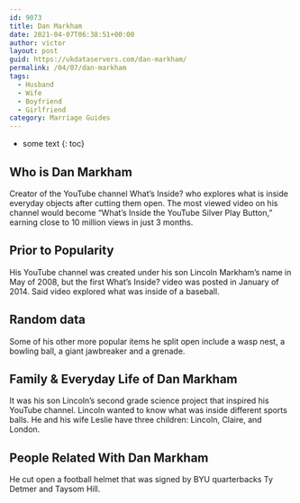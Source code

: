 ```yaml
---
id: 9073
title: Dan Markham
date: 2021-04-07T06:38:51+00:00
author: victor
layout: post
guid: https://ukdataservers.com/dan-markham/
permalink: /04/07/dan-markham
tags:
  - Husband
  - Wife
  - Boyfriend
  - Girlfriend
category: Marriage Guides
---
```


* some text
{: toc}


## Who is Dan Markham



Creator of the YouTube channel What&#8217;s Inside? who explores what is inside everyday objects after cutting them open. The most viewed video on his channel would become &#8220;What&#8217;s Inside the YouTube Silver Play Button,&#8221; earning close to 10 million views in just 3 months. 

                
                
                
## Prior to Popularity



His YouTube channel was created under his son Lincoln Markham&#8217;s name in May of 2008, but the first What&#8217;s Inside? video was posted in January of 2014. Said video explored what was inside of a baseball. 

                
                
                
## Random data



Some of his other more popular items he split open include a wasp nest, a bowling ball, a giant jawbreaker and a grenade. 

                
                
                
## Family & Everyday Life of Dan Markham



It was his son Lincoln&#8217;s second grade science project that inspired his YouTube channel. Lincoln wanted to know what was inside different sports balls. He and his wife Leslie have three children: Lincoln, Claire, and London.

                
                
                
## People Related With Dan Markham



He cut open a football helmet that was signed by BYU quarterbacks Ty Detmer and Taysom Hill. 

                
              
            
          
          
          